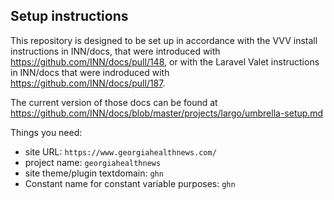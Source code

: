## Setup instructions

This repository is designed to be set up in accordance with the VVV install instructions in INN/docs, that were introduced with https://github.com/INN/docs/pull/148, or with the Laravel Valet instructions in INN/docs that were indroduced with https://github.com/INN/docs/pull/187.

The current version of those docs can be found at https://github.com/INN/docs/blob/master/projects/largo/umbrella-setup.md

Things you need:

- site URL: `https://www.georgiahealthnews.com/`
- project name: `georgiahealthnews`
- site theme/plugin textdomain: `ghn`
- Constant name for constant variable purposes: `ghn`